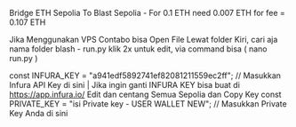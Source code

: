 Bridge ETH Sepolia To Blast Sepolia - For 0.1 ETH need 0.007 ETH for fee = 0.107 ETH

Jika Menggunakan VPS Contabo bisa Open File Lewat folder Kiri, cari aja nama folder blash - run.py klik 2x untuk edit, via command bisa ( nano run.py )

const INFURA_KEY = "a941edf5892741ef82081211559ec2ff";  // Masukkan Infura API Key di sini | Jika ingin ganti INFURA KEY bisa buat di https://app.infura.io/ Edit dan centang Semua Sepolia dan Copy Key
const PRIVATE_KEY = "isi Private key - USER WALLET NEW"; // Masukkan Private Key Anda di sini 
